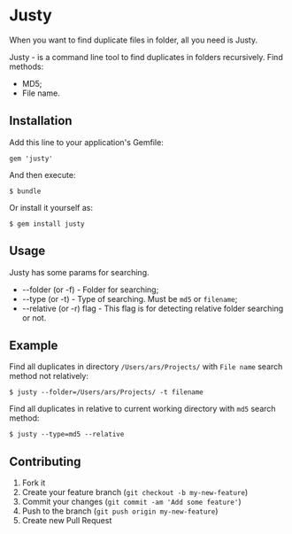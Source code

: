 # Justy

When you want to find duplicate files in folder, all you need is Justy.

Justy - is a command line tool to find duplicates in folders recursively.
Find methods:

* MD5;
* File name.

## Installation

Add this line to your application's Gemfile:

    gem 'justy'

And then execute:

    $ bundle

Or install it yourself as:

    $ gem install justy

## Usage

Justy has some params for searching.

* --folder (or -f) - Folder for searching;
* --type (or -t) - Type of searching. Must be `md5` or `filename`;
* --relative (or -r) flag - This flag is for detecting relative folder searching or not. 


## Example 
Find all duplicates in directory `/Users/ars/Projects/` with `File name` search method not relatively:

    $ justy --folder=/Users/ars/Projects/ -t filename

Find all duplicates in relative to current working directory with `md5` search method:

    $ justy --type=md5 --relative

## Contributing

1. Fork it
2. Create your feature branch (`git checkout -b my-new-feature`)
3. Commit your changes (`git commit -am 'Add some feature'`)
4. Push to the branch (`git push origin my-new-feature`)
5. Create new Pull Request
